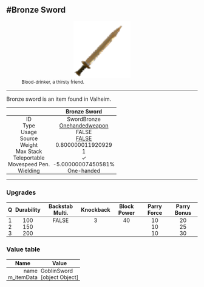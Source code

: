 <meta property="og:title" content="Bronze Sword - MoreValheim" /><meta property="og:type" content="website" /><meta property="og:image" content="/assets/bronze_sword.png" /><meta property="og:description" content="Bronze Sword is an item found in Valheim." /><meta name="theme-color" content="#546D78"><meta name="twitter:card" content="summary_large_image">
#Bronze Sword
-------------
<style>img {width:20px;}.tb {width:150px;display: block;margin-left: auto;margin-right: auto;}</style>

<style>.md-typeset table:not([class]) th:not([align]) {min-width:unset!important;}</style>
<style>td{padding:0em 0.3em!important;text-align:center!important;border-left:.05rem solid var(--md-default-fg-color--lightest)}</style>

<style>th{padding:0.1em 0.3em!important;text-align:center!important;font-weight:bold}</style>

<style>pre{text-align:right!important}</style>
<style>table tr td:first-child {border-left: 0;};</style>

<figure><img src="/assets/bronze_sword.png" class="tb" /><figcaption><small>Blood-drinker, a thirsty friend.</small></figcaption></figure>

-------------

Bronze sword is an item found in Valheim.

|        | Bronze Sword              |
| ----------- | ------------------------------------ |
| ID |SwordBronze
| Type | [Onehandedweapon](../../types/onehandedweapon)
| Usage | FALSE<br>
| Source | [FALSE](../../items/false)
| Weight | 0.800000011920929 |
| Max Stack | 1 |
| Teleportable | ✓
| Movespeed Pen. | -5.00000007450581%
| Wielding | One-handed


-------------

### Upgrades
| Q | Durability | Backstab Multi. | Knockback | Block Power | Parry Force | Parry Bonus
| - | - | - | - | - | - | - 
1 | 100 | FALSE | 3 | 40 | 10 | 20 | 2 | 
 | 2 | 150 |  |  |  | 10 | 25 |  | 
 | 3 | 200 |  |  |  | 10 | 30 |  | 


### Value table
| Name | Value
| - | - |
| <div style="text-align:right">name</div> | <div style="text-align:left">GoblinSword</div> | 
| <div style="text-align:right">m_itemData</div> | <div style="text-align:left">[object Object]</div> | m_itemData</div> | <div style="text-align:left">[object Object]</div> | 